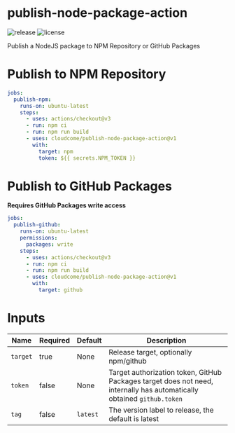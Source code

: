 # publish-node-package-action

![release](https://img.shields.io/github/v/release/cloudcome/publish-node-package-action)
![license](https://img.shields.io/github/license/cloudcome/publish-node-package-action)

Publish a NodeJS package to NPM Repository or GitHub Packages

# Publish to NPM Repository
```yaml
jobs:
  publish-npm:
    runs-on: ubuntu-latest
    steps:
      - uses: actions/checkout@v3
      - run: npm ci
      - run: npm run build
      - uses: cloudcome/publish-node-package-action@v1
        with:
          target: npm
          token: ${{ secrets.NPM_TOKEN }}
```

# Publish to GitHub Packages
**Requires GitHub Packages write access**

```yaml
jobs:
  publish-github:
    runs-on: ubuntu-latest
    permissions:
      packages: write
    steps:
      - uses: actions/checkout@v3
      - run: npm ci
      - run: npm run build
      - uses: cloudcome/publish-node-package-action@v1
        with:
          target: github
```

# Inputs

| Name     | Required | Default  | Description                                                                                                            |
|----------|----------|----------|------------------------------------------------------------------------------------------------------------------------|
| `target` | true     | None     | Release target, optionally npm/github                                                                                  |
| `token`  | false    | None     | Target authorization token, GitHub Packages target does not need, internally has automatically obtained `github.token` |
| `tag`    | false    | `latest` | The version label to release, the default is latest                                                                    |

